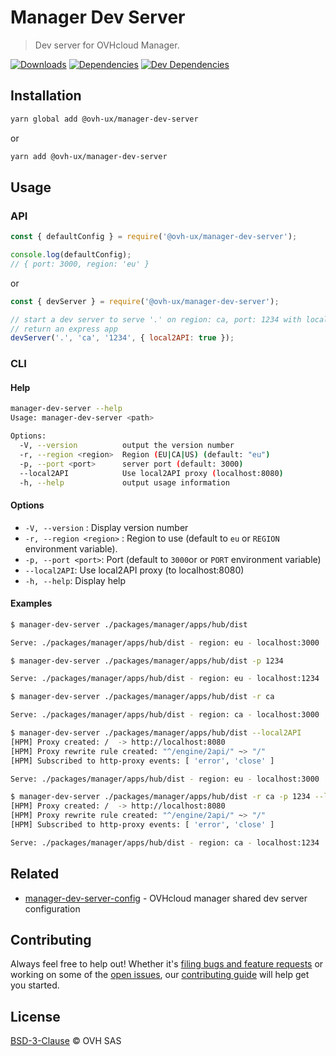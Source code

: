 # Manager Dev Server

> Dev server for OVHcloud Manager.

[![Downloads](https://badgen.net/npm/dt/@ovh-ux/manager-dev-server)](https://npmjs.com/package/@ovh-ux/manager-dev-server) [![Dependencies](https://badgen.net/david/dep/ovh-ux/manager/packages/manager/tools/dev-server)](https://npmjs.com/package/@ovh-ux/manager-dev-server?activeTab=dependencies) [![Dev Dependencies](https://badgen.net/david/dev/ovh-ux/manager/packages/manager/tools/dev-server)](https://npmjs.com/package/@ovh-ux/manager-dev-server?activeTab=dependencies)

## Installation

```sh
yarn global add @ovh-ux/manager-dev-server
```

or

```sh
yarn add @ovh-ux/manager-dev-server
```

## Usage

### API

```js
const { defaultConfig } = require('@ovh-ux/manager-dev-server');

console.log(defaultConfig);
// { port: 3000, region: 'eu' }
```

or

```js
const { devServer } = require('@ovh-ux/manager-dev-server');

// start a dev server to serve '.' on region: ca, port: 1234 with local2API
// return an express app
devServer('.', 'ca', '1234', { local2API: true });
```


### CLI

#### Help

```sh
manager-dev-server --help
Usage: manager-dev-server <path>

Options:
  -V, --version          output the version number
  -r, --region <region>  Region (EU|CA|US) (default: "eu")
  -p, --port <port>      server port (default: 3000)
  --local2API            Use local2API proxy (localhost:8080)
  -h, --help             output usage information

```

#### Options

* `-V, --version` : Display version number
* `-r, --region <region>` : Region to use (default to `eu` or `REGION` environment variable).
* `-p, --port <port>`: Port (default to `3000`or or `PORT` environment variable)
* `--local2API`: Use local2API proxy (to localhost:8080)
* `-h, --help`: Display help

#### Examples

```sh
$ manager-dev-server ./packages/manager/apps/hub/dist

Serve: ./packages/manager/apps/hub/dist - region: eu - localhost:3000

$ manager-dev-server ./packages/manager/apps/hub/dist -p 1234

Serve: ./packages/manager/apps/hub/dist - region: eu - localhost:1234

$ manager-dev-server ./packages/manager/apps/hub/dist -r ca

Serve: ./packages/manager/apps/hub/dist - region: ca - localhost:3000

$ manager-dev-server ./packages/manager/apps/hub/dist --local2API
[HPM] Proxy created: /  -> http://localhost:8080
[HPM] Proxy rewrite rule created: "^/engine/2api/" ~> "/"
[HPM] Subscribed to http-proxy events: [ 'error', 'close' ]

Serve: ./packages/manager/apps/hub/dist - region: eu - localhost:3000

$ manager-dev-server ./packages/manager/apps/hub/dist -r ca -p 1234 --local2API
[HPM] Proxy created: /  -> http://localhost:8080
[HPM] Proxy rewrite rule created: "^/engine/2api/" ~> "/"
[HPM] Subscribed to http-proxy events: [ 'error', 'close' ]

Serve: ./packages/manager/apps/hub/dist - region: ca - localhost:1234
```

## Related

* [manager-dev-server-config](https://github.com/ovh/manager/tree/master/packages/manager/tools/dev-server-config) - OVHcloud manager shared dev server configuration

## Contributing

Always feel free to help out! Whether it's [filing bugs and feature requests](https://github.com/ovh/manager/issues/new) or working on some of the [open issues](https://github.com/ovh/manager/issues), our [contributing guide](https://github.com/ovh/manager/blob/master/CONTRIBUTING.md) will help get you started.

## License

[BSD-3-Clause](LICENSE) © OVH SAS
